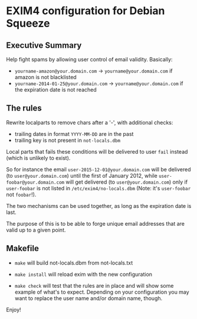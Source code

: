 EXIM4 configuration for Debian Squeeze
======================================

Executive Summary
-----------------

Help fight spams by allowing user control of email validity.
Basically:

- `yourname-amazon@your.domain.com` -> `yourname@your.domain.com` if amazon is not blacklisted
- `yourname-2014-01-25@your.domain.com` -> `yourname@your.domain.com` if the expiration date is not reached

The rules
---------

Rewrite localparts to remove chars after a '-', with additional checks:
- trailing dates in format `YYYY-MM-DD` are in the past
- trailing key is not present in `not-locals.dbm`

Local parts that fails these conditions will be delivered to user `fail`
instead (which is unlikely to exist).

So for instance the email `user-2015-12-01@your.domain.com` will be delivered
(to `user@your.domain.com`) until the first of January 2012, while
`user-foobar@your.domain.com` will get delivered (to `user@your.domain.com`) only
if `user-foobar` is not listed in `/etc/exim4/no-locals.dbm` (Note: it's `user-foobar`
not `foobar`!).

The two mechanisms can be used together, as long as the expiration date is
last.

The purpose of this is to be able to forge unique email addresses that are
valid up to a given point.

Makefile
--------

- `make` will build not-locals.dbm from not-locals.txt

- `make install` will reload exim with the new configuration

- `make check` will test that the rules are in place and will show some
example of what's to expect. Depending on your configuration you may want
to replace the user name and/or domain name, though.

Enjoy!

